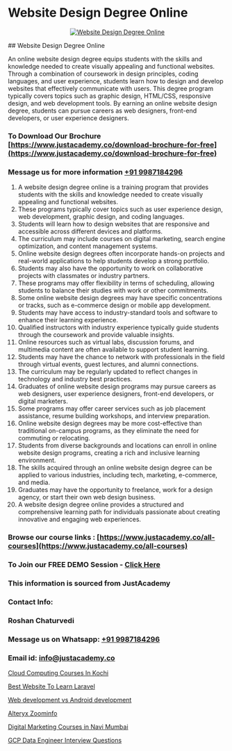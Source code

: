# Website Design Degree Online

<p align="center">
  <a href="https://justacademy.co/all-courses">
    <img src="https://i.ibb.co/P5KtSQ2/ui-ux.png" alt="Website Design Degree Online">
  </a>
</p>
## Website Design Degree Online

An online website design degree equips students with the skills and knowledge needed to create visually appealing and functional websites. Through a combination of coursework in design principles, coding languages, and user experience, students learn how to design and develop websites that effectively communicate with users. This degree program typically covers topics such as graphic design, HTML/CSS, responsive design, and web development tools. By earning an online website design degree, students can pursue careers as web designers, front-end developers, or user experience designers.
### To Download Our Brochure [https://www.justacademy.co/download-brochure-for-free](https://www.justacademy.co/download-brochure-for-free)
### Message us for more information [+91 9987184296](https://api.whatsapp.com/send?phone=919987184296)
1) A website design degree online is a training program that provides students with the skills and knowledge needed to create visually appealing and functional websites.
2) These programs typically cover topics such as user experience design, web development, graphic design, and coding languages.
3) Students will learn how to design websites that are responsive and accessible across different devices and platforms.
4) The curriculum may include courses on digital marketing, search engine optimization, and content management systems.
5) Online website design degrees often incorporate hands-on projects and real-world applications to help students develop a strong portfolio.
6) Students may also have the opportunity to work on collaborative projects with classmates or industry partners.
7) These programs may offer flexibility in terms of scheduling, allowing students to balance their studies with work or other commitments.
8) Some online website design degrees may have specific concentrations or tracks, such as e-commerce design or mobile app development.
9) Students may have access to industry-standard tools and software to enhance their learning experience.
10) Qualified instructors with industry experience typically guide students through the coursework and provide valuable insights.
11) Online resources such as virtual labs, discussion forums, and multimedia content are often available to support student learning.
12) Students may have the chance to network with professionals in the field through virtual events, guest lectures, and alumni connections.
13) The curriculum may be regularly updated to reflect changes in technology and industry best practices.
14) Graduates of online website design programs may pursue careers as web designers, user experience designers, front-end developers, or digital marketers.
15) Some programs may offer career services such as job placement assistance, resume building workshops, and interview preparation.
16) Online website design degrees may be more cost-effective than traditional on-campus programs, as they eliminate the need for commuting or relocating.
17) Students from diverse backgrounds and locations can enroll in online website design programs, creating a rich and inclusive learning environment.
18) The skills acquired through an online website design degree can be applied to various industries, including tech, marketing, e-commerce, and media.
19) Graduates may have the opportunity to freelance, work for a design agency, or start their own web design business.
20) A website design degree online provides a structured and comprehensive learning path for individuals passionate about creating innovative and engaging web experiences.

### Browse our course links : [https://www.justacademy.co/all-courses](https://www.justacademy.co/all-courses) 
### To Join our FREE DEMO Session - [Click Here](https://www.justacademy.co/register-for-course-demo)


### This information is sourced from JustAcademy
### Contact Info:
### Roshan Chaturvedi
### Message us on Whatsapp: [+91 9987184296](https://api.whatsapp.com/send?phone=919987184296)
### Email id: [info@justacademy.co](mailto:info@justacademy.co)
                
[Cloud Computing Courses In Kochi](https://www.linkedin.com/pulse/cloud-computing-courses-kochi-justacademy-berlin-xxk4c?trackingId=Mx0eWwKiIbVWlhfs7yRCOw%3D%3D&lipi=urn%3Ali%3Apage%3Ad_flagship3_company_admin%3Bv3waDY%2FCQ%2FumkrzSJz7bNQ%3D%3D)

[Best Website To Learn Laravel](https://www.linkedin.com/pulse/best-website-learn-laravel-justacademy-hyderabad-qmo2c?trackingId=d%2Bd5y9SBfJPwzyvxgIUCXA%3D%3D&lipi=urn%3Ali%3Apage%3Ad_flagship3_company_admin%3BIabnSlYPS7K8e0EtwSHvsQ%3D%3D)

[Web development vs Android development](https://medium.com/@prempja40/web-development-vs-android-development-27b8b45707db)

[Alteryx Zoominfo](https://medium.com/@namusn/alteryx-zoominfo-0cf77de2753e)

[Digital Marketing Courses in Navi Mumbai](https://justacademyin.github.io/justacademy/digital-marketing-courses-in-navi-mumbai)

[GCP Data Engineer Interview Questions](https://justacademyin.github.io/justacademy/gcp-data-engineer-interview-questions)

